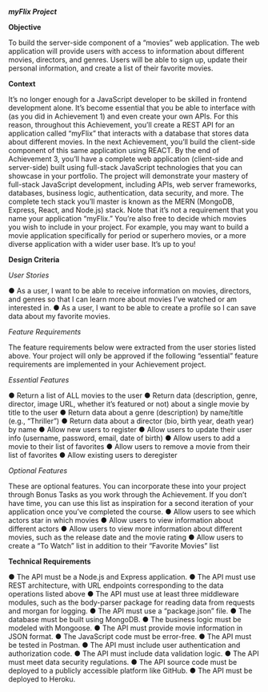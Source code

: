 ***myFlix Project***

**Objective**

To build the server-side component of a “movies” web application. The web application will provide users with access to information about different movies, directors, and genres. Users will be able to sign up, update their personal information, and create a list of their favorite movies.

**Context**

It’s no longer enough for a JavaScript developer to be skilled in frontend development alone. It’s become essential that you be able to interface with (as you did in Achievement 1) and even create your own APIs. For this reason, throughout this Achievement, you’ll create a REST API for an application called “myFlix” that interacts with a database that stores data about different movies.
In the next Achievement, you’ll build the client-side component of this same application using REACT. By the end of Achievement 3, you’ll have a complete web application (client-side and server-side) built using full-stack JavaScript technologies that you can showcase in your portfolio. The project will demonstrate your mastery of full-stack JavaScript development, including APIs, web server frameworks, databases, business logic, authentication, data security, and more. The complete tech stack you’ll master is known as the MERN (MongoDB, Express, React, and Node.js) stack.
Note that it’s not a requirement that you name your application “myFlix.” You’re also free to decide which movies you wish to include in your project. For example, you may want to build a movie application specifically for period or superhero movies, or a more diverse application with a wider user base. It’s up to you!
 
 **Design Criteria** 
 
 *User Stories*
 
 ● As a user, I want to be able to receive information on movies, directors, and genres so that I can learn more about movies I’ve watched or am interested in.
 ● As a user, I want to be able to create a profile so I can save data about my favorite movies.
 
 *Feature Requirements*
 
 The feature requirements below were extracted from the user stories listed above. Your project will only be approved if the following “essential” feature requirements are implemented in your Achievement project.
 
 *Essential Features*
 
 ● Return a list of ALL movies to the user
 ● Return data (description, genre, director, image URL, whether it’s featured or not) about a
 single movie by title to the user
 ● Return data about a genre (description) by name/title (e.g., “Thriller”)
 ● Return data about a director (bio, birth year, death year) by name
 ● Allow new users to register
 ● Allow users to update their user info (username, password, email, date of birth)
 ● Allow users to add a movie to their list of favorites
 ● Allow users to remove a movie from their list of favorites
 ● Allow existing users to deregister
 
 *Optional Features*
 
 These are optional features. You can incorporate these into your project through Bonus Tasks as you work through the Achievement. If you don’t have time, you can use this list as inspiration for a second iteration of your application once you’ve completed the course.
 ● Allow users to see which actors star in which movies
 ● Allow users to view information about different actors
 ● Allow users to view more information about different movies, such as the release date and
 the movie rating
 ● Allow users to create a “To Watch” list in addition to their “Favorite Movies” list
  
 **Technical Requirements**
 
 ● The API must be a Node.js and Express application.
 ● The API must use REST architecture, with URL endpoints corresponding to the data
 operations listed above
 ● The API must use at least three middleware modules, such as the body-parser package for
 reading data from requests and morgan for logging.
 ● The API must use a “package.json” file.
 ● The database must be built using MongoDB.
 ● The business logic must be modeled with Mongoose.
 ● The API must provide movie information in JSON format.
 ● The JavaScript code must be error-free.
 ● The API must be tested in Postman.
 ● The API must include user authentication and authorization code.
 ● The API must include data validation logic.
 ● The API must meet data security regulations.
 ● The API source code must be deployed to a publicly accessible platform like GitHub.
 ● The API must be deployed to Heroku.
